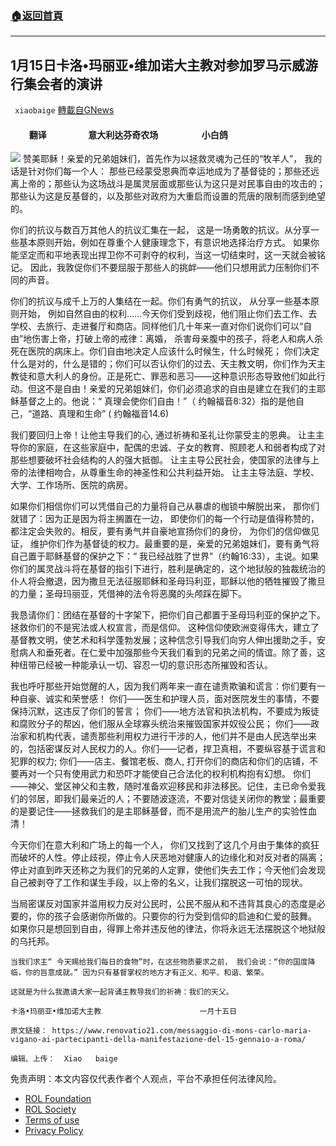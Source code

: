 ###  [:house:返回首頁](https://github.com/ourhimalayas/txt)
---


## 1月15日卡洛•玛丽亚•维加诺大主教对参加罗马示威游行集会者的演讲
` xiaobaige` [轉載自GNews](https://gnews.org/zh-hans/1876014/)

####          翻译                    意大利达芬奇农场                     小白鸽
![](https://assets.gnews.org/wp-content/uploads/2022/01/Schermata-2022-01-18-alle-15.10.29.png)
赞美耶稣！亲爱的兄弟姐妹们，首先作为以拯救灵魂为己任的“牧羊人”， 我的话是针对你们每一个人： 那些已经蒙受恩典而幸运地成为了基督徒的；那些还远离上帝的；那些认为这场战斗是属灵层面或那些认为这只是对民事自由的攻击的；那些认为这是反基督的，以及那些对政府为大重启而设置的荒唐的限制而感到绝望的。

你们的抗议与数百万其他人的抗议汇集在一起， 这是一场勇敢的抗议。从分享一些基本原则开始，例如在尊重个人健康理念下，有意识地选择治疗方式。 如果你能坚定而和平地表现出捍卫你不可剥夺的权利，当这一切结束时，这一天就会被铭记。 因此，我敦促你们不要屈服于那些人的挑衅——他们只想用武力压制你们不同的声音。

你们的抗议与成千上万的人集结在一起。你们有勇气的抗议， 从分享一些基本原则开始， 例如自然自由的权利……今天你们受到歧视，他们阻止你们去工作、去学校、去旅行、走进餐厅和商店。同样他们几十年来一直对你们说你们可以“自由”地伤害上帝，打破上帝的戒律：离婚， 杀害母亲腹中的孩子，将老人和病人杀死在医院的病床上。你们自由地决定人应该什么时候生，什么时候死； 你们决定什么是对的，什么是错的；你们可以否认你们的过去、天主教文明，你们作为天主教徒和意大利人的身份。正是死亡、罪恶和恶习——这种意识形态导致他们如此行动。但这不是自由！亲爱的兄弟姐妹们，你们必须追求的自由是建立在我们的主耶稣基督之上的。他说：“ 真理会使你们自由！”（ 约翰福音8:32）指的是他自己，“道路、真理和生命” ( 约翰福音14.6)

我们要回归上帝！让他主导我们的心, 通过祈祷和圣礼让你蒙受主的恩典。 让主主导你的家庭，在这些家庭中，配偶的忠诚、子女的教育、照顾老人和弱者构成了对那些想要破坏社会结构的人的强大抵御。 让主主导公民社会，使国家的法律与上帝的法律相吻合，从尊重生命的神圣性和公共利益开始。 让主主导法庭、学校、大学、工作场所、医院的病房。

如果你们相信你们可以凭借自己的力量将自己从暴虐的枷锁中解脱出来， 那你们就错了：因为正是因为将主搁置在一边， 即使你们的每一个行动是值得称赞的，都注定会失败的。相反，要有勇气并自豪地宣扬你们的身份， 为你们的信仰做见证， 维护你们作为基督徒的权力。最重要的是，亲爱的兄弟姐妹们，要有勇气将自己置于耶稣基督的保护之下：“ 我已经战胜了世界”（约翰16:33），主说。如果你们的属灵战斗将在基督的指引下进行，胜利是确定的，这个地狱般的独裁统治的仆人将会撤退，因为撒旦无法征服耶稣和圣母玛利亚，耶稣以他的牺牲摧毁了撒旦的力量；圣母玛丽亚，凭借神的法令将恶魔的头颅踩在脚下。

我恳请你们：团结在基督的十字架下，把你们自己都置于圣母玛利亚的保护之下。 拯救你们的不是宪法或人权宣言，而是信仰。 这种信仰使欧洲变得伟大，建立了基督教文明，使艺术和科学蓬勃发展；这种信念引导我们向穷人伸出援助之手，安慰病人和垂死者。在仁爱中加强那些今天我们看到的兄弟之间的情谊。除了善，这种纽带已经被一种能承认一切、容忍一切的意识形态所摧毁和否认。

我也呼吁那些开始觉醒的人，因为我们两年来一直在谴责欺骗和谎言：你们要有一种自豪、诚实和荣誉感！ 你们——医生和护理人员，面对医院发生的事情，不要保持沉默，这违反了你们的誓言； 你们——地方法官和执法机构，不要成为叛徒和腐败分子的帮凶，他们服从全球寡头统治来摧毁国家并奴役公民； 你们——政治家和机构代表，谴责那些利用权力进行干涉的人，他们并不是由人民选举出来的，包括密谋反对人民权力的人。你们——记者，捍卫真相，不要纵容基于谎言和犯罪的权力; 你们——店主、餐馆老板、商人, 打开你们的商店和你们的店铺，不要再对一个只有使用武力和恐吓才能使自己合法化的权利机构抱有幻想。 你们——神父、堂区神父和主教，随时准备欢迎移民和非法移民。记住，主已命令爱我们的邻居，即我们最亲近的人；不要随波逐流，不要对信徒关闭你的教堂；最重要的是要记住——拯救我们的是主耶稣基督，而不是用流产的胎儿生产的实验性血清！

今天你们在意大利和广场上的每一个人， 你们又找到了这几个月由于集体的疯狂而破坏的人性。停止歧视，停止令人厌恶地对健康人的边缘化和对反对者的隔离；停止对直到昨天还称之为我们的兄弟的人定罪，使他们失去工作；今天他们会发现自己被剥夺了工作和谋生手段，以上帝的名义，让我们摆脱这一可怕的现状。

当局密谋反对国家并滥用权力反对公民时，公民不服从和不违背其良心的态度是必要的，你的孩子会感谢你所做的。只要你的行为受到信仰的启迪和仁爱的鼓舞。 如果你只是想回到自由，得罪上帝并违反他的律法，你将永远无法摆脱这个地狱般的乌托邦。


```
当我们求主“ 今天赐给我们每日的食物”时，在这些物质要求之前， 我们会说：“你的国度降临，你的旨意成就。” 因为只有基督掌权的地方才有正义、和平、和谐、繁荣。
```



```
这就是为什么我邀请大家一起背诵主教导我们的祈祷：我们的天父。
```



```
卡洛•玛丽亚•维加诺大主教                      一月十五日
```



```
原文链接： https://www.renovatio21.com/messaggio-di-mons-carlo-maria-vigano-ai-partecipanti-della-manifestazione-del-15-gennaio-a-roma/
```



```
编辑、上传：  Xiao   baige
```


 

免责声明：本文内容仅代表作者个人观点，平台不承担任何法律风险。

- [ROL Foundation](https://rolfoundation.org/)
- [ROL Society](https://rolsociety.org/)
- [Terms of use](https://gnews.org/terms-of-use-3/)
- [Privacy Policy](https://gnews.org/privacy-policy/)
